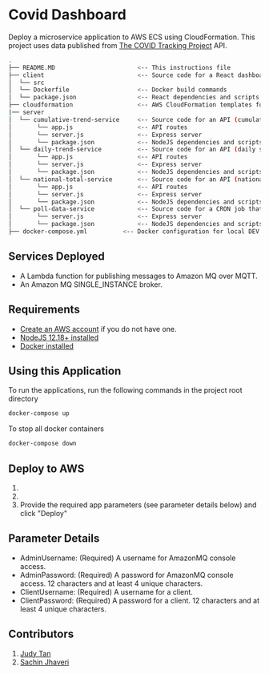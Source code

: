 # Covid Dashboard

Deploy a microservice application to AWS ECS using CloudFormation. This project uses data published from [The COVID Tracking Project](http://covidtracking.com) API.

```bash
.
├── README.MD                       <-- This instructions file
├── client                          <-- Source code for a React dashboard application
│  └── src
│  └── Dockerfile                   <-- Docker build commands
│  └── package.json                 <-- React dependencies and scripts
├── cloudformation                  <-- AWS CloudFormation templates for CI/CD
|── server
│  └── cumulative-trend-service     <-- Source code for an API (cumulative daily stats)
│       └── app.js                  <-- API routes
│       └── server.js               <-- Express server
│       └── package.json            <-- NodeJS dependencies and scripts
│  └── daily-trend-service          <-- Source code for an API (daily stats)
│       └── app.js                  <-- API routes
│       └── server.js               <-- Express server
│       └── package.json            <-- NodeJS dependencies and scripts
│  └── national-total-service       <-- Source code for an API (national stats)
│       └── app.js                  <-- API routes
│       └── server.js               <-- Express server
│       └── package.json            <-- NodeJS dependencies and scripts
│  └── poll-data-service            <-- Source code for a CRON job that pulls data from The COVID Tracking Project API
│       └── server.js               <-- Express server
│       └── package.json            <-- NodeJS dependencies and scripts
├── docker-compose.yml          <-- Docker configuration for local DEV containers
```

## Services Deployed

- A Lambda function for publishing messages to Amazon MQ over MQTT.
- An Amazon MQ SINGLE_INSTANCE broker.

## Requirements

- [Create an AWS account](https://portal.aws.amazon.com/billing/signup#/start) if you do not have one.
- [NodeJS 12.18+ installed](https://nodejs.org/en/download/)
- [Docker installed](https://docs.docker.com/get-docker/)

## Using this Application

To run the applications, run the following commands in the project root directory

```bash
docker-compose up
```

To stop all docker containers

```bash
docker-compose down
```

## Deploy to AWS

1.
1.
1. Provide the required app parameters (see parameter details below) and click "Deploy"

## Parameter Details

- AdminUsername: (Required) A username for AmazonMQ console access.
- AdminPassword: (Required) A password for AmazonMQ console access. 12 characters and at least 4 unique characters.
- ClientUsername: (Required) A username for a client.
- ClientPassword: (Required) A password for a client. 12 characters and at least 4 unique characters.

## Contributors

1. [Judy Tan](https://github.com/jt0398)
2. [Sachin Jhaveri](https://github.com/sachin796)
